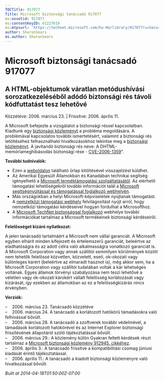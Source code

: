 ```yaml
---
TOCTitle: 917077
Title: Microsoft biztonsági tanácsadó 917077
ms:assetid: 917077
ms:contentKeyID: 61227619
ms:mtpsurl: 'https://technet.microsoft.com/hu-HU/library/917077(v=Security.10)'
author: SharonSears
ms.author: SharonSears
---
```




Microsoft biztonsági tanácsadó 917077
=====================================

A HTML-objektumok váratlan metódushívási sorozatkezeléséből adódó biztonsági rés távoli kódfuttatást tesz lehetővé
------------------------------------------------------------------------------------------------------------------

Közzétéve: 2006. március 23. | Frissítve: 2006. április 11.

A Microsoft befejezte a vizsgálatot a biztonsági réssel kapcsolatban. Kiadtunk egy [biztonsági közleményt](http://go.microsoft.com/fwlink/?linkid=62568) a probléma megoldására. A problémával kapcsolatos további ismertetésért, valamint a biztonsági rés letöltéséhez felhasználható hivatkozásokhoz tekintse meg a [biztonsági közleményt](http://go.microsoft.com/fwlink/?linkid=62568). A javítandó biztonsági rés neve: A DHTML-memóriameghibásodás biztonsági rése - [CVE-2006-1359](http://www.cve.mitre.org/cgi-bin/cvename.cgi?name=cve-2006-1359)”.

**További tudnivalók:**

-   Ezen a [weboldalon](https://support.microsoft.com/common/survey.aspx?scid=sw;en;1257&amp;showpage=1&amp;ws=technet&amp;sd=tech) található űrlap kitöltésével visszajelzést küldhet.
-   Az Amerikai Egyesült Államokban és Kanadában technikai segítség igényelhető a [Microsoft terméktámogatási szolgáltatásától](http://go.microsoft.com/fwlink/?linkid=21131). Az elérhető támogatási lehetőségekről további információt talál a [Microsoft segítségnyújtással és támogatással foglalkozó webhelyén](http://support.microsoft.com/).
-   Más országokban a helyi Microsoft-képviseletek nyújtanak támogatást. A [nemzetközi támogatási webhely](http://go.microsoft.com/fwlink/?linkid=21155) felvilágosítást nyújt arról, hogy nemzetközi támogatási kérdéseivel hogyan fordulhat a Microsofthoz.
-   A [Microsoft TechNet biztonsággal foglalkozó](http://go.microsoft.com/fwlink/?linkid=21132) webhelye további információkat tartalmaz a Microsoft termékeinek biztonsági kérdéseiről.

**Felelősséget kizáró nyilatkozat:**

A jelen tanácsadó tartalmáért a Microsoft nem vállal garanciát. A Microsoft egyben elhárít minden kifejezett és értelemszerű garanciát, beleértve az eladhatóságra és az adott célra való alkalmasságra vonatkozó garanciát is. A Microsoft Corporation vagy annak szállítói semmilyen körülmények között nem tehetők felelőssé közvetlen, közvetett, eseti, ok-okozati vagy különleges kárért (beleértve az elmaradt hasznot is), még akkor sem, ha a Microsoft Corporation vagy szállítói tudatában voltak a kár lehetséges voltának. Egyes államok törvényi szabályozása nem teszi lehetővé a véletlen vagy ok-okozati károkért vállalt felelősség korlátozását vagy kizárását, így ezekben az államokban az ez a felelősségkizárás nincs érvényben.

**Verziók:**

&ndash;&nbsp;&nbsp;&nbsp;&nbsp;2006. március 23. Tanácsadó közzétéve  
&ndash;&nbsp;&nbsp;&nbsp;&nbsp;2006. március 24. A tanácsadó a korlátozott hatókörű támadásokra való felhívással bővült.  
&ndash;&nbsp;&nbsp;&nbsp;&nbsp;2006. március 28. A tanácsadó a szoftverek további védelmével, a támadások korlátozott hatókörével és az Internet Explorer biztonsági frissítésének állapotáról szóló tájékoztatással bővült.  
&ndash;&nbsp;&nbsp;&nbsp;&nbsp;2006. március 29.: A közlemény külön Gyakran feltett kérdések részt tartalmaz a [Microsoft biztonsági közlemény 912945. cikkéhez](http://technet.microsoft.com/security/advisory/912945).  
&ndash;&nbsp;&nbsp;&nbsp;&nbsp;2006. április 3.: A tanácsadó frissítve a kompatibilitási csomag júniusi kiadását érintő tájékoztatással.  
&ndash;&nbsp;&nbsp;&nbsp;&nbsp;2006. április 11.: A tanácsadó a kiadott biztonsági közleményre való hivatkozással bővült.

*Built at 2014-04-18T01:50:00Z-07:00*
